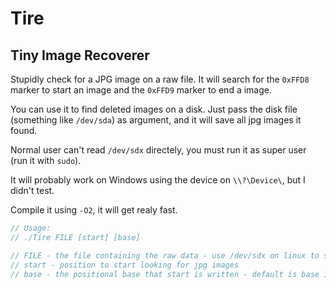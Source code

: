 # Tire

## Tiny Image Recoverer

Stupidly check for a JPG image on a raw file.
It will search for the `0xFFD8` marker to start an image
and the `0xFFD9` marker to end a image.

You can use it to find deleted images on a disk.
Just pass the disk file (something like `/dev/sda`)
as argument, and it will save all jpg images it found.

Normal user can't read  `/dev/sdx` directely, you must
run it as super user (run it with `sudo`).

It will probably work on Windows using the device on
`\\?\Device\`, but I didn't test.

Compile it using `-O2`, it will get realy fast.

``` C
// Usage:
// ./Tire FILE [start] [base]

// FILE - the file containing the raw data - use /dev/sdx on linux to search on disk
// start - position to start looking for jpg images
// base - the positional base that start is written - default is base 10
```
